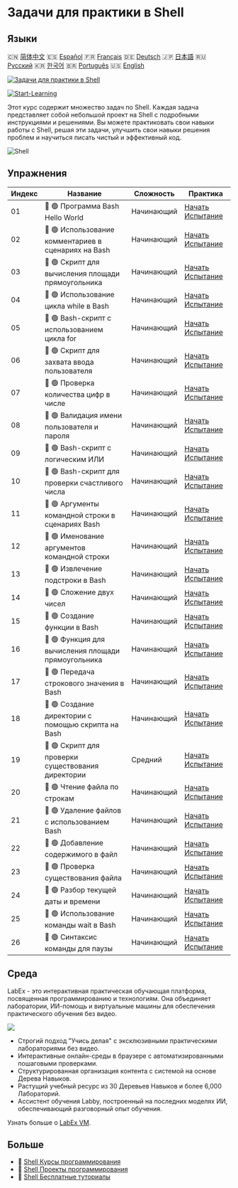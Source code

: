 # Задачи для практики в Shell

## Языки

🇨🇳 [简体中文](README_zh.md) 🇪🇸 [Español](README_es.md) 🇫🇷 [Français](README_fr.md) 🇩🇪 [Deutsch](README_de.md) 🇯🇵 [日本語](README_ja.md) 🇷🇺 [Русский](README_ru.md) 🇰🇷 [한국어](README_ko.md) 🇧🇷 [Português](README_pt.md) 🇺🇸 [English](README.md) 

[![Задачи для практики в Shell](https://cover-creator.labex.io/shell-practice-challenges.png?lang=ru)](https://labex.io/ru/courses/shell-practice-challenges)

[![Start-Learning](https://img.shields.io/badge/Start-Learning-whitesmoke?style=for-the-badge)](https://labex.io/ru/courses/shell-practice-challenges)

Этот курс содержит множество задач по Shell. Каждая задача представляет собой небольшой проект на Shell с подробными инструкциями и решениями. Вы можете практиковать свои навыки работы с Shell, решая эти задачи, улучшить свои навыки решения проблем и научиться писать чистый и эффективный код.

![Shell](https://img.shields.io/badge/Shell-whitesmoke?style=for-the-badge&logo=shell)


## Упражнения

|   Индекс | Название                                             | Сложность   | Практика                                                                                                                |
|----------|------------------------------------------------------|-------------|-------------------------------------------------------------------------------------------------------------------------|
|       01 | 🎯 🟢 Программа Bash Hello World                     | Начинающий  | <a target='_blank' href='https://labex.io/ru/labs/linux-bash-hello-world-program-387351'>Начать Испытание</a>           |
|       02 | 🎯 🟢 Использование комментариев в сценариях на Bash | Начинающий  | <a target='_blank' href='https://labex.io/ru/labs/shell-bash-scripting-comments-usage-387353'>Начать Испытание</a>      |
|       03 | 🎯 🟢 Скрипт для вычисления площади прямоугольника   | Начинающий  | <a target='_blank' href='https://labex.io/ru/labs/shell-rectangle-area-calculator-script-387354'>Начать Испытание</a>   |
|       04 | 🎯 🟢 Использование цикла while в Bash               | Начинающий  | <a target='_blank' href='https://labex.io/ru/labs/shell-using-while-loop-in-bash-387355'>Начать Испытание</a>           |
|       05 | 🎯 🟢 Bash-скрипт с использованием цикла for         | Начинающий  | <a target='_blank' href='https://labex.io/ru/labs/shell-bash-script-using-for-loop-387356'>Начать Испытание</a>         |
|       06 | 🎯 🟢 Скрипт для захвата ввода пользователя          | Начинающий  | <a target='_blank' href='https://labex.io/ru/labs/shell-capture-user-input-script-387357'>Начать Испытание</a>          |
|       07 | 🎯 🟢 Проверка количества цифр в числе               | Начинающий  | <a target='_blank' href='https://labex.io/ru/labs/shell-number-digit-checker-387358'>Начать Испытание</a>               |
|       08 | 🎯 🟢 Валидация имени пользователя и пароля          | Начинающий  | <a target='_blank' href='https://labex.io/ru/labs/shell-username-and-password-validation-387359'>Начать Испытание</a>   |
|       09 | 🎯 🟢 Bash-скрипт с логическим ИЛИ                   | Начинающий  | <a target='_blank' href='https://labex.io/ru/labs/shell-bash-script-with-or-logic-387360'>Начать Испытание</a>          |
|       10 | 🎯 🟢 Bash-скрипт для проверки счастливого числа     | Начинающий  | <a target='_blank' href='https://labex.io/ru/labs/shell-bash-script-lucky-number-checker-387361'>Начать Испытание</a>   |
|       11 | 🎯 🟢 Аргументы командной строки в сценариях Bash    | Начинающий  | <a target='_blank' href='https://labex.io/ru/labs/shell-bash-script-command-line-arguments-387363'>Начать Испытание</a> |
|       12 | 🎯 🟢 Именование аргументов командной строки         | Начинающий  | <a target='_blank' href='https://labex.io/ru/labs/shell-naming-command-line-arguments-387364'>Начать Испытание</a>      |
|       13 | 🎯 🟢 Извлечение подстроки в Bash                    | Начинающий  | <a target='_blank' href='https://labex.io/ru/labs/shell-substring-extraction-in-bash-387366'>Начать Испытание</a>       |
|       14 | 🎯 🟢 Сложение двух чисел                            | Начинающий  | <a target='_blank' href='https://labex.io/ru/labs/shell-add-two-numbers-387367'>Начать Испытание</a>                    |
|       15 | 🎯 🟢 Создание функции в Bash                        | Начинающий  | <a target='_blank' href='https://labex.io/ru/labs/shell-creating-bash-function-387368'>Начать Испытание</a>             |
|       16 | 🎯 🟢 Функция для вычисления площади прямоугольника  | Начинающий  | <a target='_blank' href='https://labex.io/ru/labs/shell-calculate-rectangle-area-function-387369'>Начать Испытание</a>  |
|       17 | 🎯 🟢 Передача строкового значения в Bash            | Начинающий  | <a target='_blank' href='https://labex.io/ru/labs/shell-passing-string-value-in-bash-387370'>Начать Испытание</a>       |
|       18 | 🎯 🟢 Создание директории с помощью скрипта на Bash  | Начинающий  | <a target='_blank' href='https://labex.io/ru/labs/shell-create-directory-with-bash-script-387371'>Начать Испытание</a>  |
|       19 | 🎯 🟢 Скрипт для проверки существования директории   | Средний     | <a target='_blank' href='https://labex.io/ru/labs/shell-check-directory-existence-script-387372'>Начать Испытание</a>   |
|       20 | 🎯 🟢 Чтение файла по строкам                        | Начинающий  | <a target='_blank' href='https://labex.io/ru/labs/shell-read-file-line-by-line-387373'>Начать Испытание</a>             |
|       21 | 🎯 🟢 Удаление файлов с использованием Bash          | Начинающий  | <a target='_blank' href='https://labex.io/ru/labs/shell-deleting-files-with-bash-387374'>Начать Испытание</a>           |
|       22 | 🎯 🟢 Добавление содержимого в файл                  | Начинающий  | <a target='_blank' href='https://labex.io/ru/labs/shell-append-content-to-file-387375'>Начать Испытание</a>             |
|       23 | 🎯 🟢 Проверка существования файла                   | Начинающий  | <a target='_blank' href='https://labex.io/ru/labs/shell-check-file-existence-387376'>Начать Испытание</a>               |
|       24 | 🎯 🟢 Разбор текущей даты и времени                  | Начинающий  | <a target='_blank' href='https://labex.io/ru/labs/shell-parse-current-date-and-time-387377'>Начать Испытание</a>        |
|       25 | 🎯 🟢 Использование команды wait в Bash              | Начинающий  | <a target='_blank' href='https://labex.io/ru/labs/shell-using-wait-command-in-bash-387378'>Начать Испытание</a>         |
|       26 | 🎯 🟢 Синтаксис команды для паузы                    | Начинающий  | <a target='_blank' href='https://labex.io/ru/labs/shell-pausing-command-syntax-387379'>Начать Испытание</a>             |

## Среда

LabEx - это интерактивная практическая обучающая платформа, посвященная программированию и технологиям. Она объединяет лаборатории, ИИ-помощь и виртуальные машины для обеспечения практического обучения без видео.

![](https://tutorial-screenshot.getvm.io/images/vm-1725247253.png)

- Строгий подход "Учись делая" с эксклюзивными практическими лабораториями без видео.
- Интерактивные онлайн-среды в браузере с автоматизированными пошаговыми проверками.
- Структурированная организация контента с системой на основе Дерева Навыков.
- Растущий учебный ресурс из 30 Деревьев Навыков и более 6,000 Лабораторий.
- Ассистент обучения Labby, построенный на последних моделях ИИ, обеспечивающий разговорный опыт обучения.

Узнать больше о [LabEx VM](https://support.labex.io/using-labex/virtual-machine).

## Больше

- 🔗 [Shell Курсы программирования](https://github.com/labex-labs/awesome-programming-courses)
- 🔗 [Shell Проекты программирования](https://github.com/labex-labs/awesome-programming-projects)
- 🔗 [Shell Бесплатные туториалы](https://github.com/labex-labs/shell-free-tutorials)

